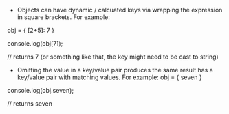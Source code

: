 * Objects can have dynamic / calcuated keys via wrapping the expression in square brackets. For example:

obj = {
    [2+5]: 7
}

console.log(obj[7]);

// returns 7 (or something like that, the key might need to be cast to string)


* Omitting the value in a key/value pair produces the same result has a key/value pair with matching values. For example: 
 obj = {
     seven
 }

 console.log(obj.seven);

 // returns seven
